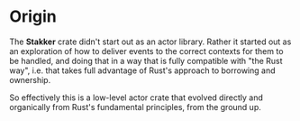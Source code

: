 # Origin

The **Stakker** crate didn't start out as an actor library.  Rather it
started out as an exploration of how to deliver events to the correct
contexts for them to be handled, and doing that in a way that is fully
compatible with "the Rust way", i.e. that takes full advantage of
Rust's approach to borrowing and ownership.

So effectively this is a low-level actor crate that evolved directly
and organically from Rust's fundamental principles, from the ground
up.
